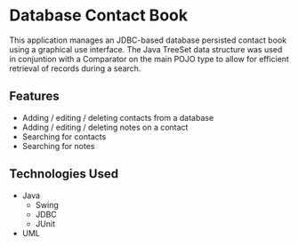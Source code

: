 # Database Contact Book
This application manages an JDBC-based database persisted contact book using a graphical use interface. The Java TreeSet data structure was used in conjuntion with a Comparator on the main POJO type to allow for efficient retrieval of records during a search.

## Features 
* Adding / editing / deleting contacts from a database 
* Adding / editing / deleting notes on a contact
* Searching for contacts
* Searching for notes

## Technologies Used
* Java
  * Swing
  * JDBC
  * JUnit
* UML
